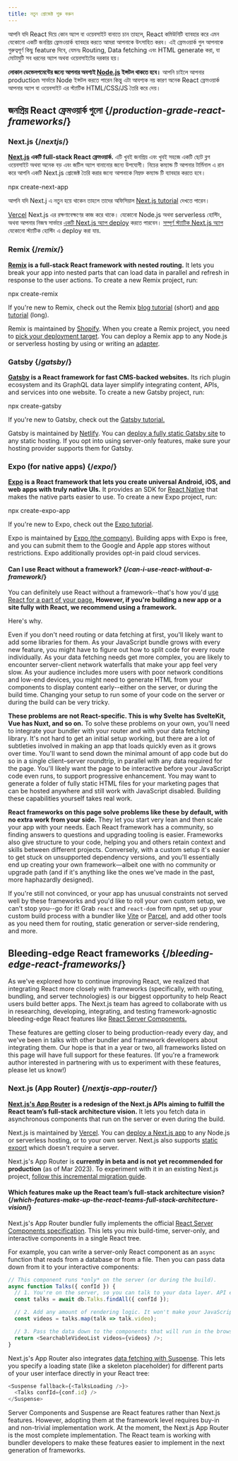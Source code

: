 ```yaml
---
title: নতুন প্রোজেক্ট শুরু করুন
---
```


<Intro>

আপনি যদি React দিয়ে কোন অ্যাপ বা ওয়েবসাইট বানাতে চান তাহলে, React কমিউনিটি ব্যাবহার করে এমন যেকোনো একটি জনপ্রিয় ফ্রেমওয়ার্ক ব্যাবহার করতে আমরা আপনাকে উৎসাহিত করব। এই ফ্রেমওয়ার্ক গুল আপনাকে গুরুত্বপূর্ণ কিছু feature দিবে, যেমনঃ Routing, Data fetching এবং HTML generate করা, যা মোটামুটি সব ধরনের অ্যাপ অথবা ওয়েবসাইটের দরকার হয়।

</Intro>

<Note>

**লোকাল ডেভেলপমেন্টের জন্যে আপনার অবশ্যই [Node.js](https://nodejs.org/en/) ইন্সটল থাকতে হবে।** আপনি চাইলে আপনার production সার্ভারে Node ইন্সটল করতে পারেন কিন্তু এটা আবশ্যক নয় কারণ অনেক React ফ্রেমওয়ার্ক আপনার অ্যাপ বা ওয়েবসাইট এর স্ট্যাটিক HTML/CSS/JS তৈরি করে দেয়।

</Note>

## জনপ্রিয় React ফ্রেমওয়ার্ক গুলো {/*production-grade-react-frameworks*/}

### Next.js {/*nextjs*/}

**[Next.js](https://nextjs.org/) একটি full-stack React ফ্রেমওয়ার্ক.** এটি খুবই জনপ্রিয় এবং খুবই সহজে একটি ছোট ব্লগ ওয়েবসাইট অথবা অনেক বড় এবং জটিল অ্যাপ বানানোর জন্যে উপযোগী। নিচের কম্যান্ড টি আপনার টার্মিনাল এ রান করে আপনি একটি Next.js প্রোজেক্ট তৈরি করার জন্যে আপনাকে নিম্নক্ত কম্যান্ড টি ব্যাবহার করতে হবে।

<TerminalBlock>
npx create-next-app
</TerminalBlock>

আপনি যদি Next.j এ নতুন হয়ে থাকেন তাহলে তাদের অফিসিয়াল [Next.js tutorial](https://nextjs.org/learn/foundations/about-nextjs) দেখতে পারেন।

[Vercel](https://vercel.com/) Next.js এর রক্ষণাবেক্ষণের কাজ করে থাকে। যেকোনো Node.js অথবা serverless হোস্টিং, অথবা আপনার নিজস্ব সার্ভারে [একটি Next.js অ্যাপ deploy](https://nextjs.org/docs/deployment) করতে পারবেন। [সম্পূর্ণ স্ট্যাটিক Next.js অ্যাপ](https://nextjs.org/docs/advanced-features/static-html-export) যেকোনো স্ট্যাটিক হোস্টিং এ deploy করা যায়.

### Remix {/*remix*/}

**[Remix](https://remix.run/) is a full-stack React framework with nested routing.** It lets you break your app into nested parts that can load data in parallel and refresh in response to the user actions. To create a new Remix project, run:

<TerminalBlock>
npx create-remix
</TerminalBlock>

If you're new to Remix, check out the Remix [blog tutorial](https://remix.run/docs/en/main/tutorials/blog) (short) and [app tutorial](https://remix.run/docs/en/main/tutorials/jokes) (long).

Remix is maintained by [Shopify](https://www.shopify.com/). When you create a Remix project, you need to [pick your deployment target](https://remix.run/docs/en/main/guides/deployment). You can deploy a Remix app to any Node.js or serverless hosting by using or writing an [adapter](https://remix.run/docs/en/main/other-api/adapter).

### Gatsby {/*gatsby*/}

**[Gatsby](https://www.gatsbyjs.com/) is a React framework for fast CMS-backed websites.** Its rich plugin ecosystem and its GraphQL data layer simplify integrating content, APIs, and services into one website. To create a new Gatsby project, run:

<TerminalBlock>
npx create-gatsby
</TerminalBlock>

If you're new to Gatsby, check out the [Gatsby tutorial.](https://www.gatsbyjs.com/docs/tutorial/)

Gatsby is maintained by [Netlify](https://www.netlify.com/). You can [deploy a fully static Gatsby site](https://www.gatsbyjs.com/docs/how-to/previews-deploys-hosting) to any static hosting. If you opt into using server-only features, make sure your hosting provider supports them for Gatsby.

### Expo (for native apps) {/*expo*/}

**[Expo](https://expo.dev/) is a React framework that lets you create universal Android, iOS, and web apps with truly native UIs.** It provides an SDK for [React Native](https://reactnative.dev/) that makes the native parts easier to use. To create a new Expo project, run:

<TerminalBlock>
npx create-expo-app
</TerminalBlock>

If you're new to Expo, check out the [Expo tutorial](https://docs.expo.dev/tutorial/introduction/).

Expo is maintained by [Expo (the company)](https://expo.dev/about). Building apps with Expo is free, and you can submit them to the Google and Apple app stores without restrictions. Expo additionally provides opt-in paid cloud services.

<DeepDive>

#### Can I use React without a framework? {/*can-i-use-react-without-a-framework*/}

You can definitely use React without a framework--that's how you'd [use React for a part of your page.](/learn/add-react-to-an-existing-project#using-react-for-a-part-of-your-existing-page) **However, if you're building a new app or a site fully with React, we recommend using a framework.**

Here's why.

Even if you don't need routing or data fetching at first, you'll likely want to add some libraries for them. As your JavaScript bundle grows with every new feature, you might have to figure out how to split code for every route individually. As your data fetching needs get more complex, you are likely to encounter server-client network waterfalls that make your app feel very slow. As your audience includes more users with poor network conditions and low-end devices, you might need to generate HTML from your components to display content early--either on the server, or during the build time. Changing your setup to run some of your code on the server or during the build can be very tricky.

**These problems are not React-specific. This is why Svelte has SvelteKit, Vue has Nuxt, and so on.** To solve these problems on your own, you'll need to integrate your bundler with your router and with your data fetching library. It's not hard to get an initial setup working, but there are a lot of subtleties involved in making an app that loads quickly even as it grows over time. You'll want to send down the minimal amount of app code but do so in a single client–server roundtrip, in parallel with any data required for the page. You'll likely want the page to be interactive before your JavaScript code even runs, to support progressive enhancement. You may want to generate a folder of fully static HTML files for your marketing pages that can be hosted anywhere and still work with JavaScript disabled. Building these capabilities yourself takes real work.

**React frameworks on this page solve problems like these by default, with no extra work from your side.** They let you start very lean and then scale your app with your needs. Each React framework has a community, so finding answers to questions and upgrading tooling is easier. Frameworks also give structure to your code, helping you and others retain context and skills between different projects. Conversely, with a custom setup it's easier to get stuck on unsupported dependency versions, and you'll essentially end up creating your own framework—albeit one with no community or upgrade path (and if it's anything like the ones we've made in the past, more haphazardly designed).

If you're still not convinced, or your app has unusual constraints not served well by these frameworks and you'd like to roll your own custom setup, we can't stop you--go for it! Grab `react` and `react-dom` from npm, set up your custom build process with a bundler like [Vite](https://vitejs.dev/) or [Parcel](https://parceljs.org/), and add other tools as you need them for routing, static generation or server-side rendering, and more.
</DeepDive>

## Bleeding-edge React frameworks {/*bleeding-edge-react-frameworks*/}

As we've explored how to continue improving React, we realized that integrating React more closely with frameworks (specifically, with routing, bundling, and server technologies) is our biggest opportunity to help React users build better apps. The Next.js team has agreed to collaborate with us in researching, developing, integrating, and testing framework-agnostic bleeding-edge React features like [React Server Components.](/blog/2023/03/22/react-labs-what-we-have-been-working-on-march-2023#react-server-components)

These features are getting closer to being production-ready every day, and we've been in talks with other bundler and framework developers about integrating them. Our hope is that in a year or two, all frameworks listed on this page will have full support for these features. (If you're a framework author interested in partnering with us to experiment with these features, please let us know!)

### Next.js (App Router) {/*nextjs-app-router*/}

**[Next.js's App Router](https://beta.nextjs.org/docs/getting-started) is a redesign of the Next.js APIs aiming to fulfill the React team’s full-stack architecture vision.** It lets you fetch data in asynchronous components that run on the server or even during the build.

Next.js is maintained by [Vercel](https://vercel.com/). You can [deploy a Next.js app](https://nextjs.org/docs/deployment) to any Node.js or serverless hosting, or to your own server. Next.js also supports [static export](https://beta.nextjs.org/docs/configuring/static-export) which doesn't require a server.
<Pitfall>

Next.js's App Router is **currently in beta and is not yet recommended for production** (as of Mar 2023). To experiment with it in an existing Next.js project, [follow this incremental migration guide](https://beta.nextjs.org/docs/upgrade-guide#migrating-from-pages-to-app).

</Pitfall>

<DeepDive>

#### Which features make up the React team’s full-stack architecture vision? {/*which-features-make-up-the-react-teams-full-stack-architecture-vision*/}

Next.js's App Router bundler fully implements the official [React Server Components specification](https://github.com/reactjs/rfcs/blob/main/text/0188-server-components.md). This lets you mix build-time, server-only, and interactive components in a single React tree.

For example, you can write a server-only React component as an `async` function that reads from a database or from a file. Then you can pass data down from it to your interactive components:

```js
// This component runs *only* on the server (or during the build).
async function Talks({ confId }) {
  // 1. You're on the server, so you can talk to your data layer. API endpoint not required.
  const talks = await db.Talks.findAll({ confId });

  // 2. Add any amount of rendering logic. It won't make your JavaScript bundle larger.
  const videos = talks.map(talk => talk.video);

  // 3. Pass the data down to the components that will run in the browser.
  return <SearchableVideoList videos={videos} />;
}
```

Next.js's App Router also integrates [data fetching with Suspense](/blog/2022/03/29/react-v18#suspense-in-data-frameworks). This lets you specify a loading state (like a skeleton placeholder) for different parts of your user interface directly in your React tree:

```js
<Suspense fallback={<TalksLoading />}>
  <Talks confId={conf.id} />
</Suspense>
```

Server Components and Suspense are React features rather than Next.js features. However, adopting them at the framework level requires buy-in and non-trivial implementation work. At the moment, the Next.js App Router is the most complete implementation. The React team is working with bundler developers to make these features easier to implement in the next generation of frameworks.

</DeepDive>
